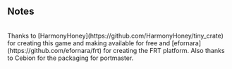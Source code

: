 ## Notes
<br/>
Thanks to [HarmonyHoney](https://github.com/HarmonyHoney/tiny_crate) for creating this game and making available for free and [efornara](https://github.com/efornara/frt) for creating the FRT platform.  Also thanks to Cebion for the packaging for portmaster.
<br/>
